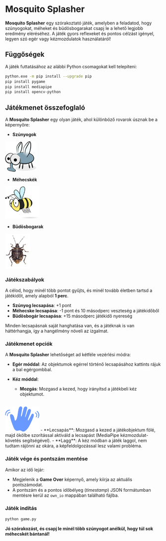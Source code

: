 # Mosquito Splasher

**Mosquito Splasher** egy szórakoztató játék, amelyben a feladatod, hogy szúnyogokat, méheket és büdösbogarakat csapj le a lehető legjobb eredmény eléréséhez. A játék gyors reflexeket és pontos célzást igényel, legyen szó egér vagy kézmozdulatok használatáról!

## Függőségek

A játék futtatásához az alábbi Python csomagokat kell telepíteni:

```bash
python.exe -m pip install --upgrade pip
pip install pygame
pip install mediapipe
pip install opencv-python
```

## Játékmenet összefoglaló

A **Mosquito Splasher** egy olyan játék, ahol különböző rovarok úsznak be a képernyőre:

- **Szúnyogok**</br>
<img src="Assets/mosquito.png" alt="Mosquito Splasher Játékképernyő" width="100" />

- **Méhecskék**</br>
<img src="Assets/bee.png" alt="Mosquito Splasher Játékképernyő" width="110" />

- **Büdösbogarak**</br>
<img src="Assets/bogar.png" alt="Mosquito Splasher Játékképernyő" width="80" />

### Játékszabályok

A célod, hogy minél több pontot gyűjts, és minél tovább életben tartsd a játékidőt, amely alapból **1 perc**.

- **Szúnyog lecsapása**: +1 pont
- **Méhecske lecsapása**: -1 pont és 10 másodperc veszteség a játékidőből
- **Büdösbogár lecsapása**: +15 másodperc játékidő nyereség

Minden lecsapásnak saját hanghatása van, és a játéknak is van háttérhangja, így a hangélmény növeli az izgalmat.

### Játékmenet opciók

A **Mosquito Splasher** lehetőséget ad kétféle vezérlési módra:

- **Egér móddal**: Az objektumok egérrel történő lecsapásához kattints rájuk a bal egérgombbal.

- **Kéz móddal**:
  - **Mozgás**: Mozgasd a kezed, hogy irányítsd a játékbeli kéz objektumot.
  </br>
<img src="Assets/hand.png" alt="Mosquito Splasher Játékképernyő" width="110" />
  - **Lecsapás**: Mozgasd a kezed a játékobjektum fölé, majd ökölbe szorítással aktiváld a lecsapást (MediaPipe kézmozdulat-követés segítségével).
  - **Lagg**: A kéz módban a játék laggol, nem tudtam rájönni az okára, a képfeldolgozással lesz valami probléma.

### Játék vége és pontszám mentése

Amikor az idő lejár:

- Megjelenik a **Game Over** képernyő, amely kiírja az aktuális pontszámodat.
- A pontszám és a pontos időbélyeg (*timestamp*) JSON formátumban mentésre kerül az `own_io` mappában található fájlba.

### Játék indítás
```bash
python game.py
```

**Jó szórakozást, és csapj le minél több szúnyogot anélkül, hogy túl sok méhecskét bántanál!**
